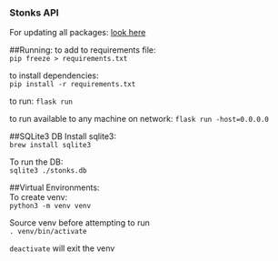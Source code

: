 ### Stonks API

For updating all packages: [look here](https://dougie.io/answers/pip-update-all-packages/#:~:text=You%20can%20now%20use%20the,venv%20using%20pip%20freeze%20%3E%20requirements.)


##Running:
to add to requirements file:    
`pip freeze > requirements.txt`

to install dependencies:    
`pip install -r requirements.txt`

to run: `flask run`

to run available to any machine on network: `flask run -host=0.0.0.0`

##SQLite3 DB
Install sqlite3:    
`brew install sqlite3`

To run the DB:   
`sqlite3 ./stonks.db`


##Virtual Environments:   
To create venv:    
`python3 -m venv venv`

Source venv before attempting to run   
`. venv/bin/activate`   

`deactivate` will exit the venv   




